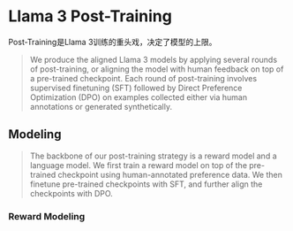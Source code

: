 # Llama 3 Post-Training

Post-Training是Llama 3训练的重头戏，决定了模型的上限。

> We produce the aligned Llama 3 models by applying several rounds of post-training, or aligning the model with human feedback on top of a pre-trained checkpoint. Each round of post-training involves supervised finetuning (SFT) followed by Direct Preference Optimization (DPO) on examples collected either via human annotations or generated synthetically.

## Modeling
> The backbone of our post-training strategy is a reward model and a language model. We first train a reward model on top of the pre-trained checkpoint using human-annotated preference data. We then finetune pre-trained checkpoints with SFT, and further align the checkpoints with DPO.

### Reward Modeling

